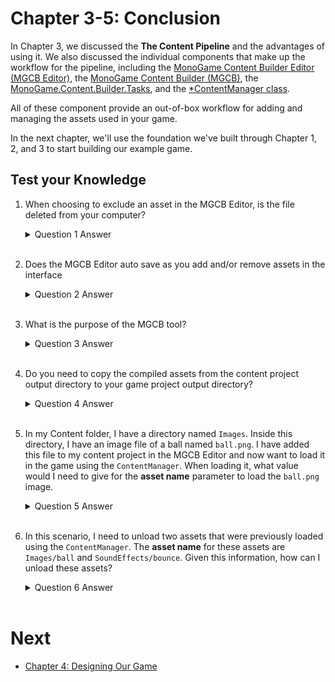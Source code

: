# Chapter 3-5: Conclusion

In Chapter 3, we discussed the **The Content Pipeline** and the advantages of using it.  We also discussed the individual components that make up the workflow for the pipeline, including the [MonoGame Content Builder Editor (MGCB Editor)](./03-01-monogame-content-builder-editor.md), the [MonoGame Content Builder (MGCB)](./03-02-monogame-content-builder.md), the [MonoGame.Content.Builder.Tasks](./03-03-mongoame-content.builder.tasks.md), and the [*ContentManager class](./03-04-the-contentmanager-class.md).

All of these component provide an out-of-box workflow for adding and managing the assets used in your game.

In the next chapter, we'll use the foundation we've built through Chapter 1, 2, and 3 to start building our example game.

## Test your Knowledge
1. When choosing to exclude an asset in the MGCB Editor, is the file deleted from your computer?

    <details>

    <summary>Question 1 Answer</summary>

    > No, the file is not deleted from your computer.  It is only removed as an asset from the content project.

    </details><br />

2. Does the MGCB Editor auto save as you add and/or remove assets in the interface

    <details>

    <summary>Question 2 Answer</summary>

    > No, the MGCB Editor does not auto save, so users should ensure that they save after making changes by either choosing *File > Save* from the top menu, or clicking the Save icon in the toolbar.
    
    </details><br />

3. What is the purpose of the MGCB tool?

    <details>

    <summary>Question 3 Answer</summary>

    > The MGCB tool compiles the assets added to the content project into the *.xnb* files that can be loaded at runtime in your game.
    
    </details><br />

4. Do you need to copy the compiled assets from the content project output directory to your game project output directory?
   
    <details>

    <summary>Question 4 Answer</summary>

    > Normally, no.  A MonoGame project created using one of the MonoGame project templates will have a reference to the `MonoGame.Content.Builder.Tasks` NuGet.  One of the tasks performed by this NuGet reference is automatically copying the compiled assets from the content project output directory to your project output directory when performing a project build.

    </details><br />

5. In my Content folder, I have a directory named `Images`.  Inside this directory, I have an image file of a ball named `ball.png`.  I have added this file to my content project in the MGCB Editor and now want to load it in the game using the `ContentManager`.  When loading it, what value would I need to give for the **asset name** parameter to load the `ball.png` image.

    <details>

    <summary>Question 5 Answer</summary>

    > The **asset name** parameter should be the path to the asset to load, relative to the `ContentManager.RootDirectory`, minus the extension.  Since the `ContentManager.RootDirectory` is set to `Content` by default, and the image file was placed at the path `Content/Images/ball.png`, the **asset name** would be `Images/ball`.
    
    </details><br />

6. In this scenario, I need to unload two assets that were previously loaded using the `ContentManager`.  The **asset name** for these assets are `Images/ball` and `SoundEffects/bounce`.  Given this information, how can I unload these assets?
   
    <details>

    <summary>Question 6 Answer</summary>

    > These assets can be unloaded in one of two ways.
    >
    > - The first way would be to unload them individually using the `ContentManager.UnloadAsset` method
    >
    >     ```cs
    >     ContentManager.UnloadAsset("Images/ball");
    >     ContentManager.UnloadAsset("SoundEffects/bounce");
    >     ```
    >
    > - The second way would be to use the `ContentManager.UnloadAssets` method and supply a collection containing the **asset name** of both assets
    >
    >     ```cs
    >     ContentManager.UnloadAssets(new List<string>( "Images/ball", "SoundEffects/bounce"));
    >     ```
    
    </details><br />


# Next
- [Chapter 4: Designing Our Game](#)

